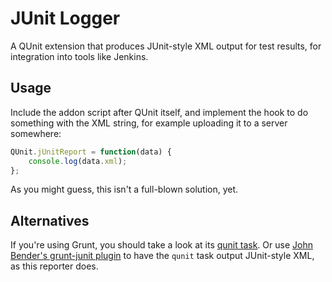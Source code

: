 JUnit Logger
============

A QUnit extension that produces JUnit-style XML output for test results, for integration into tools like Jenkins.

## Usage

Include the addon script after QUnit itself, and implement the hook to do something with the XML string, for example uploading it to a server somewhere:

```js
QUnit.jUnitReport = function(data) {
	console.log(data.xml);
};
```

As you might guess, this isn't a full-blown solution, yet.

## Alternatives

If you're using Grunt, you should take a look at its [qunit task](https://github.com/cowboy/grunt/blob/master/docs/task_qunit.md). Or use [John Bender's grunt-junit plugin](https://github.com/johnbender/grunt-junit) to have the `qunit` task output JUnit-style XML, as this reporter does.

